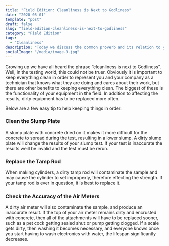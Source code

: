 ```yaml
---
title: "Field Edition: Cleanliness is Next to Godliness"
date: "2020-05-01"
template: "post"
draft: false
slug: "field-edition-cleanliness-is-next-to-godliness"
category: "Field Edition"
tags:
  - "Cleanliness"
description: "Today we discuss the common proverb and its relation to your safety in the field."
socialImage: "/media/image-3.jpg"
---
```


Growing up we have all heard the phrase “cleanliness is next to Godliness”. Well, in the testing world, this could not be truer. Obviously it is important to keep everything clean in order to represent you and your company as a technician that knows what they are doing and cares about their work, but there are other benefits to keeping everything clean. The biggest of these is the functionality of your equipment in the field. In addition to affecting the results, dirty equipment has to be replaced more often. 

Below are a few easy tip to help keeping things in order:

### Clean the Slump Plate

A slump plate with concrete dried on it makes it more difficult for the concrete to spread during the test, resulting in a lower slump. A dirty slump plate will change the results of your slump test. If your test is inaccurate the results weill be invalid and the test must be rerun.

### Replace the Tamp Rod

When making cylinders, a dirty tamp rod will contaminate the sample and may cause the cylinder to set improperly, therefore effecting the strength. If your tamp rod is ever in question, it is best to replace it.

### Check the Accuracy of the Air Meters

A dirty air meter will also contaminate the sample, and produce an inaccurate result. If the top of your air meter remains dirty and encrusted with concrete, then all of the attachments will have to be replaced sooner, such as a pet cock getting sealed shut or pump getting clogged.  If a scale gets dirty, then washing it becomes necessary, and everyone knows once you start having to wash electronics with water, the lifespan significantly decreases.

